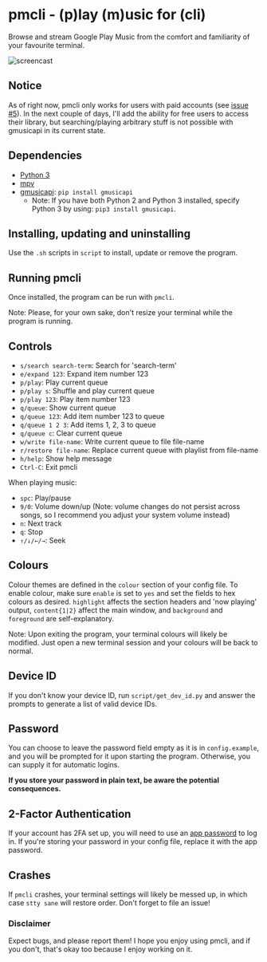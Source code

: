 # pmcli - (p)lay (m)usic for (cli)

Browse and stream Google Play Music from the comfort and familiarity of your favourite terminal.

![screencast]( https://zippy.gfycat.com/SnivelingLavishAtlanticblackgoby.gif "Yes, I'm aware that this is technically a TUI")

## Notice
As of right now, pmcli only works for users with paid accounts (see [issue #5](https://github.com/christopher-dg/issue/5)). In the next couple of days, I'll add the ability for free users to access their library, but searching/playing arbitrary stuff is not possible with gmusicapi in its current state.

## Dependencies

- [Python 3](https://python.org/downloads)
- [mpv](https://mpv.io)
- [gmusicapi](https://github.com/simon-weber/gmusicapi): `pip install gmusicapi` 
  - Note: If you have both Python 2 and Python 3 installed, specify Python 3 by using: `pip3 install gmusicapi`.

## Installing, updating and uninstalling

Use the `.sh` scripts in `script` to install, update or remove the program.

## Running pmcli

Once installed, the program can be run with `pmcli`.

Note: Please, for your own sake, don't resize your terminal while the program is running.

## Controls

- `s/search search-term`: Search for 'search-term'
- `e/expand 123`: Expand item number 123
- `p/play`: Play current queue
- `p/play s`: Shuffle and play current queue
- `p/play 123`: Play item number 123
- `q/queue`: Show current queue
- `q/queue 123`:  Add item number 123 to queue
- `q/queue 1 2 3`:  Add items 1, 2, 3 to queue
- `q/queue c`:  Clear current queue
- `w/write file-name`: Write current queue to file file-name
- `r/restore file-name`: Replace current queue with playlist from file-name
- `h/help`: Show help message
- `Ctrl-C`: Exit pmcli

When playing music:

- `spc`: Play/pause
- `9/0`: Volume down/up (Note: volume changes do not persist across songs, so I recommend you adjust your system volume instead)
- `n`: Next track
- `q`: Stop
- `↑/↓/←/→`: Seek

## Colours

Colour themes are defined in the `colour` section of your config file. To enable colour, make sure `enable` is set to `yes` and set the fields to hex colours as desired. `highlight` affects the section headers and 'now playing' output, `content{1|2}` affect the main window, and `background` and `foreground` are self-explanatory.

Note: Upon exiting the program, your terminal colours will likely be modified. Just open a new terminal session and your colours will be back to normal.

## Device ID

If you don't know your device ID, run `script/get_dev_id.py` and answer the prompts to generate a list of valid device IDs.

## Password

You can choose to leave the password field empty as it is in `config.example`, and you will be prompted for it upon starting the program. Otherwise, you can supply it for automatic logins.

**If you store your password in plain text, be aware the potential consequences.**

## 2-Factor Authentication

If your account has 2FA set up, you will need to use an [app password](https://support.google.com/accounts/answer/185833?hl=en) to log in. If you're storing your password in your config file, replace it with the app password.

## Crashes

If `pmcli` crashes, your terminal settings will likely be messed up, in which case `stty sane` will restore order. Don't forget to file an issue!

### Disclaimer
Expect bugs, and please report them! I hope you enjoy using pmcli, and if you don't, that's okay too because I enjoy working on it.
